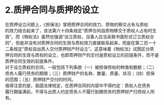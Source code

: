 # 2.质押合同与质押的设立

在质押设立问题上，《担保法》曾把质押合同的效力、质物的移交占有与质权<br />
      的效力结合起来了，该法第六十四条规定“质押合同自质物移交于质权人占有时生<br />
      效”。而《物权法》虽然也强调“设立质权，当事人应当采取书面形式订立质权合<br />
      同”，但是并没有对质押合同的生效与质权效力直接联系起来，而是在第二百一十<br />
      二条规定“质权自出质人交付质押财产时设立”。这意味着《物权法》试图区分质<br />
      押合同的生效与质权的设立，也即质押财产的交付是质权设立的前提条件，而不是<br />
      质押合同生效的前提条件。<br />
      对于设立质权的合同，一般包括下列条款（一）被担保债权的种类和数额；（二）<br />
      债务人履行债务的期限；（三）质押财产的名称、数量、质量、状况；（四）担保<br />
      的范围；（五）质押财产交付的时间。<br />
      值得注意的是，我国法律规定，在质押合同的内容中不得约定：质权人在债务<br />
      履行期届满前，不得与出质人约定债务人不履行到期债务时质押财产归债权人所<br />
      有。